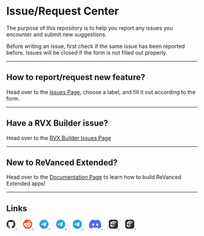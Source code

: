 # Issue/Request Center

The purpose of this repository is to help you report any issues you encounter and submit new suggestions.

Before writing an issue, first check if the same issue has been reported before. Issues will be closed if the form is not filled out properly.
___
## How to report/request new feature?

Head over to the [Issues Page](https://github.com/inotia00/ReVanced_Extended/issues/new/choose), choose a label, and fill it out according to the form.
___
## Have a RVX Builder issue?

Head over to the [RVX Builder Issues Page](https://github.com/inotia00/rvx-builder/issues)
___
## New to ReVanced Extended?

Head over to the [Documentation Page](https://github.com/inotia00/revanced-documentation#readme) to learn how to build ReVanced Extended apps!
___
## Links

<p align="left">
    <a href="https://github.com/inotia00/revanced-documentation#readme">
        <picture>
            <source height="24px" media="(prefers-color-scheme: dark)" srcset=".github/images/github-mark-white.png" />
            <img height="24px" src=".github/images/github-mark.png" />
        </picture>
    </a>&nbsp;&nbsp;&nbsp;
    <a href="https://reddit.com/r/revancedextended">
         <picture>
            <source height="24px" media="(prefers-color-scheme: dark)" srcset=".github/images/reddit-logo-flat-circle.png" />
            <img height="24px" src=".github/images/reddit-logo-flat-circle.png" />
        </picture>
    </a>&nbsp;&nbsp;&nbsp;
    <a href="https://t.me/revanced_extended">
        <picture>
            <source height="24px" media="(prefers-color-scheme: dark)" srcset=".github/images/telegram-logo.png" />
            <img height="24px" src=".github/images/telegram-logo.png" />
        </picture>
    </a>&nbsp;&nbsp;&nbsp;
    <a href="https://t.me/revanced_extended_chat">
        <picture>
            <source height="24px" media="(prefers-color-scheme: dark)" srcset=".github/images/telegram-logo.png" />
            <img height="24px" src=".github/images/telegram-logo.png" />
        </picture>
    </a>&nbsp;&nbsp;&nbsp;
    <a href="https://t.me/revanced_extended_repo">
        <picture>
            <source height="24px" media="(prefers-color-scheme: dark)" srcset=".github/images/telegram-logo.png" />
            <img height="24px" src=".github/images/telegram-logo.png" />
        </picture>
    </a>&nbsp;&nbsp;&nbsp;
    <a href="https://discord.gg/yMnc3EywRZ">
        <picture>
            <source height="24px" media="(prefers-color-scheme: dark)" srcset=".github/images/discord-mark-blue.png" />
            <img height="24px" src=".github/images/discord-mark-blue.png" />
        </picture>
    </a>&nbsp;&nbsp;&nbsp;
    <a href="https://crowdin.com/project/revancedextended">
        <picture>
            <source height="24px" media="(prefers-color-scheme: dark)" srcset=".github/images/crowdin-logo-white.png" />
            <img height="24px" src=".github/images/crowdin-logo-dark.png" />
        </picture>
    </a>&nbsp;&nbsp;&nbsp;
    <a href="https://crowdin.com/project/revancedmusicextended">
        <picture>
            <source height="24px" media="(prefers-color-scheme: dark)" srcset=".github/images/crowdin-logo-white.png" />
            <img height="24px" src=".github/images/crowdin-logo-dark.png" />
        </picture>
    </a>&nbsp;&nbsp;&nbsp;
</p>
